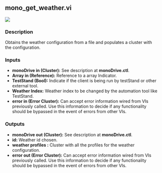 ## mono_get_weather.vi
<p class="img_container">
<img class="lg_img" src="https://github.com/monoDriveIO/client/raw/master/WikiPhotos/LV_client/weather/mono__get__weatherc.png" />
</p>

### Description 
Obtains the weather configuration  from a file and populates a cluster with the configuration.

### Inputs

- **monoDrive in (Cluster):** See description at **monoDrive.ctl**.
- **Array in (Reference):** Reference to a array Indicator.
- **TestStand (Bool):** Indicate if the client is being run by testStand or other external tool.
- **Weather Index:** Weather index to be changed by the automation tool like TestStand.
- **error in (Error Cluster):** Can accept error information wired from VIs previously called. Use this information to decide if any functionality should be bypassed in the event of errors from other VIs.


### Outputs
- **monoDrive out (Cluster):** See description at **monoDrive.ctl**.
- **id:** Weather id chosen.
- **weather profiles :** Cluster with all the profiles for the weather configuration.
- **error out (Error Cluster):** Can accept error information wired from VIs previously called. Use this information to decide if any functionality should be bypassed in the event of errors from other VIs.

<p>&nbsp;</p>
